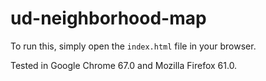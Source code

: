 # ud-neighborhood-map

To run this, simply open the `index.html` file in your browser.

Tested in Google Chrome 67.0 and Mozilla Firefox 61.0.